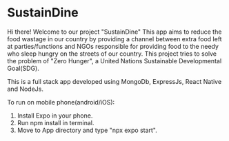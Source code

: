 # SustainDine

Hi there! Welcome to our project "SustainDine"
This app aims to reduce the food wastage in our country by providing a channel between extra food left at parties/functions and NGOs responsible for providing food to the needy who sleep hungry on the streets of our country. This project tries to solve the problem of "Zero Hunger", a United Nations Sustainable Developmental Goal(SDG).

This is a full stack app developed using MongoDb, ExpressJs, React Native and NodeJs.

To run on mobile phone(android/iOS):
1. Install Expo in your phone.
2. Run npm install in terminal.
3. Move to App directory and type "npx expo start".

